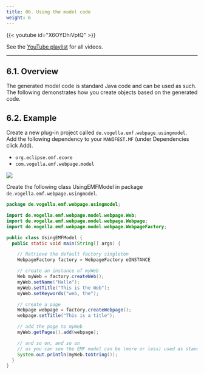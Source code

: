 ```yaml
---
title: 06. Using the model code
weight: 6
---
```


{{< youtube id="X6OYDhiVptQ" >}}

See the [YouTube playlist](https://www.youtube.com/playlist?list=PLGyeoukah9NbkEFnbQHtASnM6C_SnRRzv) for all videos.

---


## 6.1. Overview

The generated model code is standard Java code and can be used as such. The following demonstrates how you create objects based on the generated code.

## 6.2. Example

Create a new plug-in project called ``de.vogella.emf.webpage.usingmodel``. Add the following dependency to your ``MANIFEST.MF`` (under Dependencies click Add).

-  `org.eclipse.emf.ecore`
-   `com.vogella.emf.webpage.model`

![](/gse/img/image27.png)

Create the following class UsingEMFModel in package ``de.vogella.emf.webpage.usingmodel``.

```java
package de.vogella.emf.webpage.usingmodel;

import de.vogella.emf.webpage.model.webpage.Web;
import de.vogella.emf.webpage.model.webpage.Webpage;
import de.vogella.emf.webpage.model.webpage.WebpageFactory;

public class UsingEMFModel {
  public static void main(String[] args) {

    // Retrieve the default factory singleton
    WebpageFactory factory = WebpageFactory eINSTANCE

    // create an instance of myWeb
    Web myWeb = factory.createWeb();
    myWeb.setName("Hallo");
    myWeb.setTitle("This is the Web");
    myWeb.setKeywords("web, the");

    // create a page
    Webpage webpage = factory.createWebpage();
    webpage.setTitle("This is a title");

    // add the page to myWeb
    myWeb.getPages().add(webpage);

    // and so on, and so on
    // as you can see the EMF model can be (more or less) used as standard Java
    System.out.println(myWeb.toString());
  }
}   

```